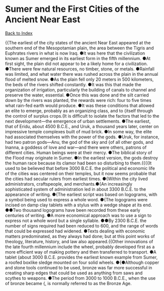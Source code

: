 # Sumer and the First Cities of the Ancient Near East
[Back to Index](https://github.com/windows10010/tpoExtractor/blob/master/README.md)

{{The earliest of the city states of the ancient Near East appeared at the southern end of the Mesopotamian plain, the area between the Tigris and Euphrates rivers in what is now Iraq. ●It was here that the civilization known as Sumer emerged in its earliest form in the fifth millennium. ●At first sight, the plain did not appear to be a likely home for a civilization. ●There were few natural resources, no timber, stone, or metals. ●Rainfall was limited, and what water there was rushed across the plain in the annual flood of melted snow. ●As the plain fell only 20 meters in 500 kilometers, the beds of the rivers shifted constantly. ●It was this that made the organization of irrigation, particularly the building of canals to channel and preserve the water, essential. ●Once this was done and the silt carried down by the rivers was planted, the rewards were rich: four to five times what rain-fed earth would produce. ●It was these conditions that allowed an elite to emerge, probably as an organizing class, and to {itself through the control of surplus crops.{It is difficult to isolate the factors that led to the next development—the emergence of urban settlements. ●The earliest, that of Eridu, about 4500 B.C.E., and Uruk, a thousand years later, center on impressive temple complexes built of mud brick. ●In some way, the elite had associated themselves with the power of the gods. ●Uruk, for instance, had two patron gods—Anu, the god of the sky and {of all other gods, and Inanna, a goddess of love and war—and there were others, patrons of different cities. Human beings were at their mercy. ●The biblical story of the Flood may originate in Sumer. ●In the earliest version, the gods destroy the human race because its clamor had been so disturbing to them.{{{{It used to be believed that before 3000 B.C.E. the political and economic life of the cities was centered on their temples, but it now seems probable that the cities had secular rulers from earliest times. ●{Within the city lived administrators, craftspeople, and merchants.●{An increasingly sophisticated system of administration led in about 3300 B.C.E. to the appearance of writing. ●{The earliest script was based on logograms, with a symbol being used to express a whole word. ●{The logograms were incised on damp clay tablets with a stylus with a wedge shape at its end. ●●Two thousand logograms have been recorded from these early centuries of writing. ●A more economical approach was to use a sign to express not a whole word but a single syllable. ●●By 2300 B.C.E. the number of signs required had been reduced to 600, and the range of words that could be expressed had widened. ●Texts dealing with economic matters predominated, as they always had done; but at this point works of theology, literature, history, and law also appeared.{{Other innovations of the late fourth millennium include the wheel, probably developed first as a more efficient way of making pottery and then transferred to transport. ●A tablet {about 3000 B.C.E. provides the earliest known example from Sumer, a roofed boxlike sledge mounted on four solid wheels. ●{●Although copper and stone tools continued to be used, bronze was far more successful in creating sharp edges that could be used as anything from saws and scythes to weapons. ●The period from 3000 to 1000 B.C.E., when the use of bronze became {, is normally referred to as the Bronze Age.